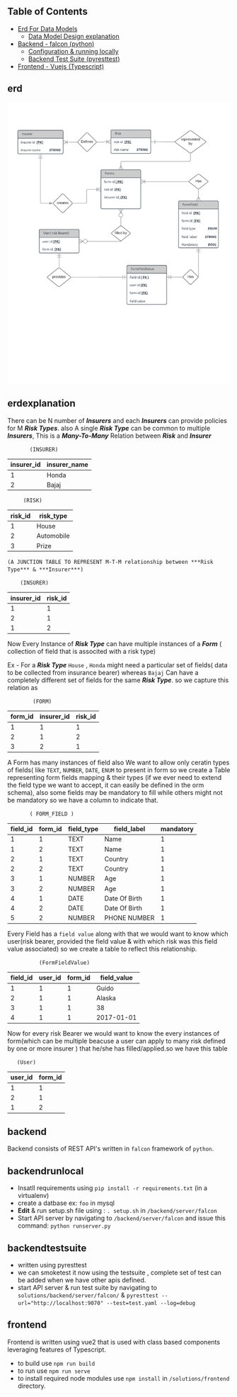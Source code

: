 ## Table of Contents
  - [Erd For Data Models](#erd)
    - [Data Model Design explanation](#erdexplanation)
  - [Backend - falcon (python) ](#backend)
    - [Configuration & running locally](#backendrunlocal)
    - [Backend Test Suite (pyresttest)](#backendtestsuite)
  - [Frontend - Vuejs (Typescript) ](#frontend)

## erd



![alt text](/data/erd.png)



## erdexplanation

There can be N number of ***Insurers*** and each ***Insurers*** can provide policies for M ***Risk Types***.
also A single ***Risk Type*** can be common to multiple ***Insurers***, This is a ***Many-To-Many*** 
Relation between ***Risk*** and ***Insurer***

           (INSURER)        
| insurer_id | insurer_name |
|------------|--------------|
|          1 | Honda        |
|          2 | Bajaj        |

         (RISK)

| risk_id | risk_type  |
|---------|------------|
|       1 | House      |
|       2 | Automobile |
|       3 | Prize      |


`(A JUNCTION TABLE TO REPRESENT M-T-M relationship between ***Risk Type*** & ***Insurer***)`

        (INSURER)
        
| insurer_id | risk_id  |
|---------|-------------|
|       1 |        1    |
|       2 |        1    |
|       1 |        2    |



Now Every Instance of ***Risk Type*** can have multiple instances of a ***Form*** ( collection of field that is associted with a risk type)

Ex - For a ***Risk Type*** `House` , `Honda` might need a particular set of fields( data to be collected from insurance bearer) whereas `Bajaj` Can have a completely different set of fields for the same ***Risk Type***. so we capture this relation as

            (FORM)
| form_id | insurer_id | risk_id |
|---------|------------|---------|
|       1 |          1 |       1 |
|       2 |          1 |       2 |
|       3 |          2 |       1 |


A Form has many instances of field also We want to allow only ceratin types of fields( like `TEXT`, `NUMBER`, `DATE`, `ENUM` to present in form so we create  a Table representing form fields mapping & their types (if we ever need to extend the field type we want to accept, it can easily be defined in the orm schema), also some fields may be mandatory to fill while others might not be mandatory so we have a column to indicate that.  
   
           ( FORM_FIELD )
| field_id | form_id | field_type | field_label   | mandatory |
|----------|---------|------------|---------------|-----------|
|        1 |       1 | TEXT       | Name          |         1 |
|        1 |       2 | TEXT       | Name          |         1 |
|        2 |       1 | TEXT       | Country       |         1 |
|        2 |       2 | TEXT       | Country       |         1 |
|        3 |       1 | NUMBER     | Age           |         1 |
|        3 |       2 | NUMBER     | Age           |         1 |
|        4 |       1 | DATE       | Date Of Birth |         1 |
|        4 |       2 | DATE       | Date Of Birth |         1 |
|        5 |       2 | NUMBER     | PHONE NUMBER  |         1 |


Every Field has a `field value` along with that we would want to know which user(risk bearer, provided the field value & with which risk was this field value associated) so we create a table to reflect this relationship.

              (FormFieldValue)
| field_id | user_id | form_id | field_value |
|----------|---------|---------|-------------|
|        1 |       1 |       1 | Guido       |
|        2 |       1 |       1 | Alaska      |
|        3 |       1 |       1 | 38          |
|        4 |       1 |       1 | 2017-01-01  |

Now for every risk Bearer we would want to know the every instances of form(which can be multiple beacuse a user can apply to many risk defined by one or more insurer ) that he/she has filled/applied.so we have this table

       (User)  
| user_id | form_id |
|---------|---------|
|       1 |       1 |
|       2 |       1 |
|       1 |       2 |


## backend
Backend consists of REST API's written in `falcon` framework of `python`.
## backendrunlocal
-  Insatll requirements using `pip install -r requirements.txt` (in a virtualenv)
-  create a datbase ex: `foo` in mysql
-  **Edit** & run setup.sh file using : `. setup.sh` in `/backend/server/falcon`
-  Start API server by navigating to `/backend/server/falcon` and issue this command: `python runserver.py`  

## backendtestsuite
- written using pyresttest 
- we can smoketest it now using the testsuite , complete set of test can be added when we have other apis defined.
- start API server & run test suite by navigating to `solutions/backend/server/falcon/` & `pyresttest --url="http://localhost:9070" --test=test.yaml --log=debug`




## frontend
Frontend is written using vue2 that is used with class based components leveraging features of Typescript.
- to build use `npm run build`
- to run use `npm run serve`
- to install required node modules use `npm install` in `/solutions/frontend` directory.


